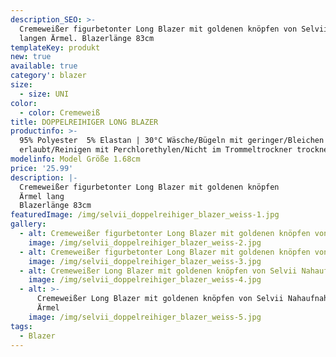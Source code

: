 ```yaml
---
description_SEO: >-
  Cremeweißer figurbetonter Long Blazer mit goldenen knöpfen von Selvii mit
  langen Ärmel. Blazerlänge 83cm
templateKey: produkt
new: true
available: true
category': blazer
size:
  - size: UNI
color:
  - color: Cremeweiß
title: DOPPELREIHIGER LONG BLAZER
productinfo: >-
  95% Polyester  5% Elastan | 30°C Wäsche/Bügeln mit geringer/Bleichen nicht
  erlaubt/Reinigen mit Perchlorethylen/Nicht im Trommeltrockner trocknen
modelinfo: Model Größe 1.68cm
price: '25.99'
description: |-
  Cremeweißer figurbetonter Long Blazer mit goldenen knöpfen
  Ärmel lang
  Blazerlänge 83cm
featuredImage: /img/selvii_doppelreihiger_blazer_weiss-1.jpg
gallery:
  - alt: Cremeweißer figurbetonter Long Blazer mit goldenen knöpfen von Selvii
    image: /img/selvii_doppelreihiger_blazer_weiss-2.jpg
  - alt: Cremeweißer figurbetonter Long Blazer mit goldenen knöpfen von Selvii
    image: /img/selvii_doppelreihiger_blazer_weiss-3.jpg
  - alt: Cremeweißer Long Blazer mit goldenen knöpfen von Selvii Nahaufnahme
    image: /img/selvii_doppelreihiger_blazer_weiss-4.jpg
  - alt: >-
      Cremeweißer Long Blazer mit goldenen knöpfen von Selvii Nahaufnahme vom
      Ärmel
    image: /img/selvii_doppelreihiger_blazer_weiss-5.jpg
tags:
  - Blazer
---
```


